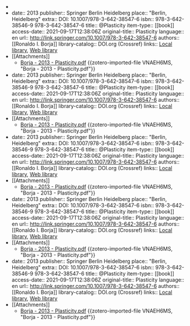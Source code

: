 -
-
  date:: 2013
  publisher:: Springer Berlin Heidelberg
  place:: "Berlin, Heidelberg"
  extra:: DOI: 10.1007/978-3-642-38547-6
  isbn:: 978-3-642-38546-9 978-3-642-38547-6
  title:: @Plasticity
  item-type:: [[book]]
  access-date:: 2021-09-17T12:38:06Z
  original-title:: Plasticity
  language:: en
  url:: http://link.springer.com/10.1007/978-3-642-38547-6
  authors:: [[Ronaldo I. Borja]]
  library-catalog:: DOI.org (Crossref)
  links:: [Local library](zotero://select/library/items/8XMDFB2T), [Web library](https://www.zotero.org/users/8467258/items/8XMDFB2T)
- [[Attachments]]
	- [Borja - 2013 - Plasticity.pdf](zotero://select/library/items/VNAEH6MS) {{zotero-imported-file VNAEH6MS, "Borja - 2013 - Plasticity.pdf"}}
-
  date:: 2013
  publisher:: Springer Berlin Heidelberg
  place:: "Berlin, Heidelberg"
  extra:: DOI: 10.1007/978-3-642-38547-6
  isbn:: 978-3-642-38546-9 978-3-642-38547-6
  title:: @Plasticity
  item-type:: [[book]]
  access-date:: 2021-09-17T12:38:06Z
  original-title:: Plasticity
  language:: en
  url:: http://link.springer.com/10.1007/978-3-642-38547-6
  authors:: [[Ronaldo I. Borja]]
  library-catalog:: DOI.org (Crossref)
  links:: [Local library](zotero://select/library/items/8XMDFB2T), [Web library](https://www.zotero.org/users/8467258/items/8XMDFB2T)
- [[Attachments]]
	- [Borja - 2013 - Plasticity.pdf](zotero://select/library/items/VNAEH6MS) {{zotero-imported-file VNAEH6MS, "Borja - 2013 - Plasticity.pdf"}}
-
  date:: 2013
  publisher:: Springer Berlin Heidelberg
  place:: "Berlin, Heidelberg"
  extra:: DOI: 10.1007/978-3-642-38547-6
  isbn:: 978-3-642-38546-9 978-3-642-38547-6
  title:: @Plasticity
  item-type:: [[book]]
  access-date:: 2021-09-17T12:38:06Z
  original-title:: Plasticity
  language:: en
  url:: http://link.springer.com/10.1007/978-3-642-38547-6
  authors:: [[Ronaldo I. Borja]]
  library-catalog:: DOI.org (Crossref)
  links:: [Local library](zotero://select/library/items/8XMDFB2T), [Web library](https://www.zotero.org/users/8467258/items/8XMDFB2T)
- [[Attachments]]
	- [Borja - 2013 - Plasticity.pdf](zotero://select/library/items/VNAEH6MS) {{zotero-imported-file VNAEH6MS, "Borja - 2013 - Plasticity.pdf"}}
-
  date:: 2013
  publisher:: Springer Berlin Heidelberg
  place:: "Berlin, Heidelberg"
  extra:: DOI: 10.1007/978-3-642-38547-6
  isbn:: 978-3-642-38546-9 978-3-642-38547-6
  title:: @Plasticity
  item-type:: [[book]]
  access-date:: 2021-09-17T12:38:06Z
  original-title:: Plasticity
  language:: en
  url:: http://link.springer.com/10.1007/978-3-642-38547-6
  authors:: [[Ronaldo I. Borja]]
  library-catalog:: DOI.org (Crossref)
  links:: [Local library](zotero://select/library/items/8XMDFB2T), [Web library](https://www.zotero.org/users/8467258/items/8XMDFB2T)
- [[Attachments]]
	- [Borja - 2013 - Plasticity.pdf](zotero://select/library/items/VNAEH6MS) {{zotero-imported-file VNAEH6MS, "Borja - 2013 - Plasticity.pdf"}}
-
  date:: 2013
  publisher:: Springer Berlin Heidelberg
  place:: "Berlin, Heidelberg"
  extra:: DOI: 10.1007/978-3-642-38547-6
  isbn:: 978-3-642-38546-9 978-3-642-38547-6
  title:: @Plasticity
  item-type:: [[book]]
  access-date:: 2021-09-17T12:38:06Z
  original-title:: Plasticity
  language:: en
  url:: http://link.springer.com/10.1007/978-3-642-38547-6
  authors:: [[Ronaldo I. Borja]]
  library-catalog:: DOI.org (Crossref)
  links:: [Local library](zotero://select/library/items/8XMDFB2T), [Web library](https://www.zotero.org/users/8467258/items/8XMDFB2T)
- [[Attachments]]
	- [Borja - 2013 - Plasticity.pdf](zotero://select/library/items/VNAEH6MS) {{zotero-imported-file VNAEH6MS, "Borja - 2013 - Plasticity.pdf"}}
